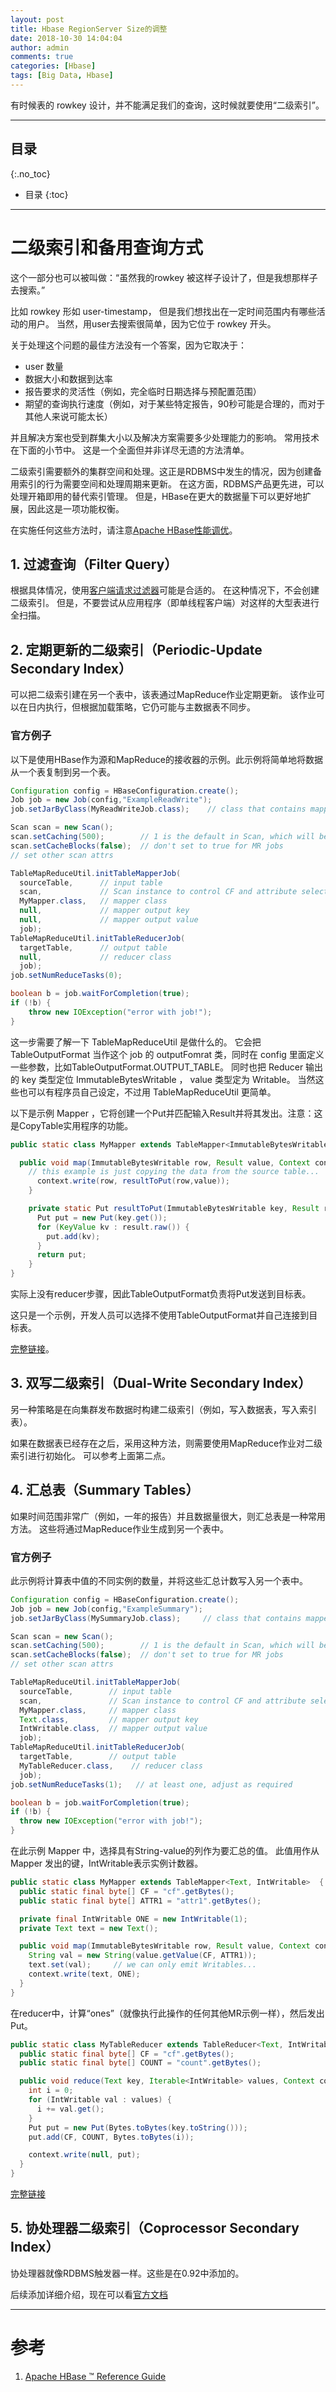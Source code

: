 ```yaml
---
layout: post
title: Hbase RegionServer Size的调整
date: 2018-10-30 14:04:04
author: admin
comments: true
categories: [Hbase]
tags: [Big Data, Hbase]
---
```


有时候表的 rowkey 设计，并不能满足我们的查询，这时候就要使用“二级索引”。

<!-- more -->

---
## 目录
{:.no_toc}

* 目录
{:toc}
---

# 二级索引和备用查询方式

这个一部分也可以被叫做：“虽然我的rowkey 被这样子设计了，但是我想那样子去搜索。”

比如 rowkey 形如 user-timestamp， 但是我们想找出在一定时间范围内有哪些活动的用户。
当然，用user去搜索很简单，因为它位于 rowkey 开头。

关于处理这个问题的最佳方法没有一个答案，因为它取决于：
- user 数量
- 数据大小和数据到达率
- 报告要求的灵活性（例如，完全临时日期选择与预配置范围）
- 期望的查询执行速度（例如，对于某些特定报告，90秒可能是合理的，而对于其他人来说可能太长）

并且解决方案也受到群集大小以及解决方案需要多少处理能力的影响。
常用技术在下面的小节中。
这是一个全面但并非详尽无遗的方法清单。

二级索引需要额外的集群空间和处理。这正是RDBMS中发生的情况，因为创建备用索引的行为需要空间和处理周期来更新。
在这方面，RDBMS产品更先进，可以处理开箱即用的替代索引管理。
但是，HBase在更大的数据量下可以更好地扩展，因此这是一项功能权衡。

在实施任何这些方法时，请注意[Apache HBase性能调优](http://hbase.apache.org/book.html#performance)。

## 1. 过滤查询（Filter Query）

根据具体情况，使用[客户端请求过滤器](http://hbase.apache.org/book.html#client.filter)可能是合适的。
在这种情况下，不会创建二级索引。
但是，不要尝试从应用程序（即单线程客户端）对这样的大型表进行全扫描。

## 2. 定期更新的二级索引（Periodic-Update Secondary Index）

可以把二级索引建在另一个表中，该表通过MapReduce作业定期更新。
该作业可以在日内执行，但根据加载策略，它仍可能与主数据表不同步。

### 官方例子

以下是使用HBase作为源和MapReduce的接收器的示例。此示例将简单地将数据从一个表复制到另一个表。
```java
Configuration config = HBaseConfiguration.create();
Job job = new Job(config,"ExampleReadWrite");
job.setJarByClass(MyReadWriteJob.class);    // class that contains mapper

Scan scan = new Scan();
scan.setCaching(500);        // 1 is the default in Scan, which will be bad for MapReduce jobs
scan.setCacheBlocks(false);  // don't set to true for MR jobs
// set other scan attrs

TableMapReduceUtil.initTableMapperJob(
  sourceTable,      // input table
  scan,             // Scan instance to control CF and attribute selection
  MyMapper.class,   // mapper class
  null,             // mapper output key
  null,             // mapper output value
  job);
TableMapReduceUtil.initTableReducerJob(
  targetTable,      // output table
  null,             // reducer class
  job);
job.setNumReduceTasks(0);

boolean b = job.waitForCompletion(true);
if (!b) {
    throw new IOException("error with job!");
}
```

这一步需要了解一下 TableMapReduceUtil 是做什么的。
它会把 TableOutputFormat 当作这个 job 的 outputFomrat 类，同时在 config 里面定义一些参数，比如TableOutputFormat.OUTPUT_TABLE。
同时也把 Reducer 输出的 key 类型定位 ImmutableBytesWritable ， value 类型定为 Writable。
当然这些也可以有程序员自己设定，不过用 TableMapReduceUtil 更简单。

以下是示例 Mapper ，它将创建一个Put并匹配输入Result并将其发出。注意：这是CopyTable实用程序的功能。

```java
public static class MyMapper extends TableMapper<ImmutableBytesWritable, Put>  {

  public void map(ImmutableBytesWritable row, Result value, Context context) throws IOException, InterruptedException {
    // this example is just copying the data from the source table...
      context.write(row, resultToPut(row,value));
    }

    private static Put resultToPut(ImmutableBytesWritable key, Result result) throws IOException {
      Put put = new Put(key.get());
      for (KeyValue kv : result.raw()) {
        put.add(kv);
      }
      return put;
    }
}
```
实际上没有reducer步骤，因此TableOutputFormat负责将Put发送到目标表。 

这只是一个示例，开发人员可以选择不使用TableOutputFormat并自己连接到目标表。

[完整链接](http://hbase.apache.org/book.html#mapreduce.example.readwrite)。

## 3. 双写二级索引（Dual-Write Secondary Index）

另一种策略是在向集群发布数据时构建二级索引（例如，写入数据表，写入索引表）。

如果在数据表已经存在之后，采用这种方法，则需要使用MapReduce作业对二级索引进行初始化。
可以参考上面第二点。

## 4. 汇总表（Summary Tables）

如果时间范围非常广（例如，一年的报告）并且数据量很大，则汇总表是一种常用方法。
这些将通过MapReduce作业生成到另一个表中。

### 官方例子

此示例将计算表中值的不同实例的数量，并将这些汇总计数写入另一个表中。

```java
Configuration config = HBaseConfiguration.create();
Job job = new Job(config,"ExampleSummary");
job.setJarByClass(MySummaryJob.class);     // class that contains mapper and reducer

Scan scan = new Scan();
scan.setCaching(500);        // 1 is the default in Scan, which will be bad for MapReduce jobs
scan.setCacheBlocks(false);  // don't set to true for MR jobs
// set other scan attrs

TableMapReduceUtil.initTableMapperJob(
  sourceTable,        // input table
  scan,               // Scan instance to control CF and attribute selection
  MyMapper.class,     // mapper class
  Text.class,         // mapper output key
  IntWritable.class,  // mapper output value
  job);
TableMapReduceUtil.initTableReducerJob(
  targetTable,        // output table
  MyTableReducer.class,    // reducer class
  job);
job.setNumReduceTasks(1);   // at least one, adjust as required

boolean b = job.waitForCompletion(true);
if (!b) {
  throw new IOException("error with job!");
}
```

在此示例 Mapper 中，选择具有String-value的列作为要汇总的值。
此值用作从 Mapper 发出的键，IntWritable表示实例计数器。

```java
public static class MyMapper extends TableMapper<Text, IntWritable>  {
  public static final byte[] CF = "cf".getBytes();
  public static final byte[] ATTR1 = "attr1".getBytes();

  private final IntWritable ONE = new IntWritable(1);
  private Text text = new Text();

  public void map(ImmutableBytesWritable row, Result value, Context context) throws IOException, InterruptedException {
    String val = new String(value.getValue(CF, ATTR1));
    text.set(val);     // we can only emit Writables...
    context.write(text, ONE);
  }
}
```

在reducer中，计算“ones”（就像执行此操作的任何其他MR示例一样），然后发出Put。

```java
public static class MyTableReducer extends TableReducer<Text, IntWritable, ImmutableBytesWritable>  {
  public static final byte[] CF = "cf".getBytes();
  public static final byte[] COUNT = "count".getBytes();

  public void reduce(Text key, Iterable<IntWritable> values, Context context) throws IOException, InterruptedException {
    int i = 0;
    for (IntWritable val : values) {
      i += val.get();
    }
    Put put = new Put(Bytes.toBytes(key.toString()));
    put.add(CF, COUNT, Bytes.toBytes(i));

    context.write(null, put);
  }
}
```

[完整链接](http://hbase.apache.org/book.html#mapreduce.example.summary)

## 5. 协处理器二级索引（Coprocessor Secondary Index）

协处理器就像RDBMS触发器一样。这些是在0.92中添加的。

后续添加详细介绍，现在可以看[官方文档](http://hbase.apache.org/book.html#cp)


---

# 参考

1. [Apache HBase ™ Reference Guide](http://hbase.apache.org/book.html) 

